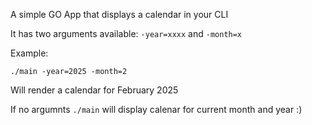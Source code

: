 A simple GO App that displays a calendar in your CLI

It has two arguments available:
`-year=xxxx`
and
`-month=x`

Example:

`./main -year=2025 -month=2`

Will render a calendar for February 2025

If no argumnts `./main` will display calenar for current month and year :) 

